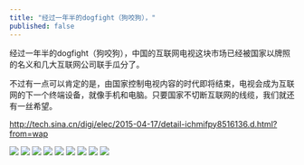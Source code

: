 ```yaml
---
title: "经过一年半的dogfight（狗咬狗），"
published: false
---
```

经过一年半的dogfight（狗咬狗），中国的互联网电视这块市场已经被国家以牌照的名义和几大互联网公司联手瓜分了。

不过有一点可以肯定的是，由国家控制电视内容的时代即将结束，电视会成为互联网的下一个终端设备，就像手机和电脑。只要国家不切断互联网的线缆，我们就还有一丝希望。

http://tech.sina.cn/digi/elec/2015-04-17/detail-ichmifpy8516136.d.html?from=wap

![](./1.jpg)
![](./2.jpg)
![](./3.jpg)
![](./4.jpg)
![](./5.jpg)
![](./6.jpg)
![](./7.jpg)
![](./8.jpg)
![](./9.jpg)
